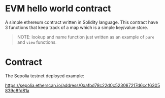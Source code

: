 # EVM hello world contract

A simple ethereum contract written in Solidity language. This contract have 3 functions that keep track of a map which is a simple key/value store.

> NOTE: lookup and name function just written as an example of `pure` and `view` functions.

# Contract

The Sepolia testnet deployed example:

https://sepolia.etherscan.io/address/0xafbd78c22d0c523087217d6ccf6305839c8fd81a
